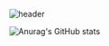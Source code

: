 ![header](https://capsule-render.vercel.app/api?type=transparent&color=auto&height=200&section=header&text=I%20am%20Monster&desc=FE%20Developer&fontSize=50&animation=fadeIn&fontColor=9c54c1&fontAlignY=40)

![Anurag's GitHub stats](https://github-readme-stats.vercel.app/api?username=monsta-zo&show_icons=true&theme=default)

